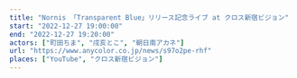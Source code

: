 ```yaml
---
title: "Nornis 「Transparent Blue」リリース記念ライブ at クロス新宿ビジョン"
start: "2022-12-27 19:00:00"
end: "2022-12-27 19:20:00"
actors: ["町田ちま", "戌亥とこ", "朝日南アカネ"]
url: "https://www.anycolor.co.jp/news/s97o2pe-rhf"
places: ["YouTube", "クロス新宿ビジョン"]
---
```

